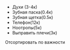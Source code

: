 - Духи (3-4к)
- Зубная паска(0.4к)
- Зубная щетка(0.5к)
- Телефон(12к)
- Ноотропы(5к)
- Выправить плечи(3к)

Отсортировать по важности